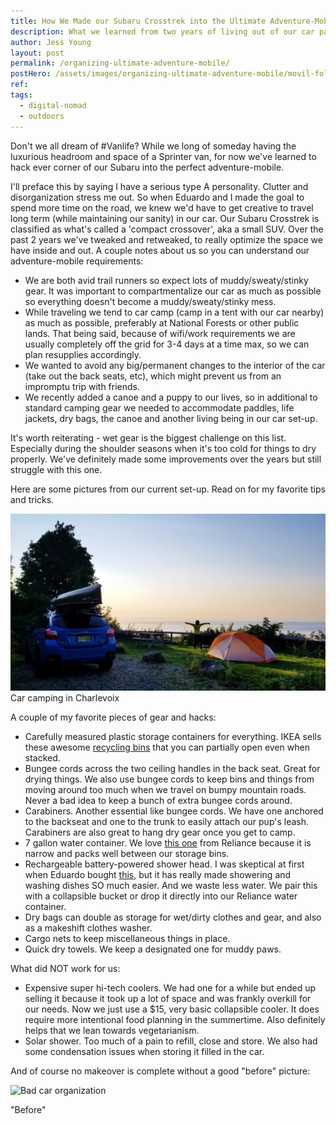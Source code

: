 ```yaml
---
title: How We Made our Subaru Crosstrek into the Ultimate Adventure-Mobile
description: What we learned from two years of living out of our car part-time.
author: Jess Young
layout: post
permalink: /organizing-ultimate-adventure-mobile/
postHero: /assets/images/organizing-ultimate-adventure-mobile/movil-foliage.jpg
ref:
tags:
  - digital-nomad
  - outdoors
---
```

Don't we all dream of #Vanlife? While we long of someday having the luxurious headroom and space of a Sprinter van, for now we've learned to hack ever corner of our Subaru into the perfect adventure-mobile.

I'll preface this by saying I have a serious type A personality. Clutter and disorganization stress me out. So when Eduardo and I made the goal to spend more time on the road, we knew we'd have to get creative to travel long term (while maintaining our sanity) in our car. Our Subaru Crosstrek is classified as what's called a 'compact crossover', aka a small SUV. Over the past 2 years we've tweaked and retweaked, to really optimize the space we have inside and out. A couple notes about us so you can understand our adventure-mobile requirements:

- We are both avid trail runners so expect lots of muddy/sweaty/stinky gear. It was important to compartmentalize our car as much as possible so everything doesn't become a muddy/sweaty/stinky mess.
- While traveling we tend to car camp (camp in a tent with our car nearby) as much as possible, preferably at National Forests or other public lands. That being said, because of wifi/work requirements we are usually completely off the grid for 3-4 days at a time max, so we can plan resupplies accordingly.
- We wanted to avoid any big/permanent changes to the interior of the car (take out the back seats, etc), which might prevent us from an impromptu trip with friends.
- We recently added a canoe and a puppy to our lives, so in additional to standard camping gear we needed to accommodate paddles, life jackets, dry bags, the canoe and another living being in our car set-up.

It's worth reiterating - wet gear is the biggest challenge on this list. Especially during the shoulder seasons when it's too cold for things to dry properly. We've definitely made some improvements over the years but still struggle with this one.

Here are some pictures from our current set-up. Read on for my favorite tips and tricks.

<img src="/assets/images/organizing-ultimate-adventure-mobile/charlevoix-camp.jpg" alt="Car camping in Charlevoix">
<div class="caption">Car camping in Charlevoix</div>

A couple of my favorite pieces of gear and hacks:
- Carefully measured plastic storage containers for everything. IKEA sells these awesome <a href="https://www.ikea.com/us/en/catalog/products/10255897/" title="Ikea Recycling Bins" target="_blank">recycling bins</a> that you can partially open even when stacked.
- Bungee cords across the two ceiling handles in the back seat. Great for drying things. We also use bungee cords to keep bins and things from moving around too much when we travel on bumpy mountain roads. Never a bad idea to keep a bunch of extra bungee cords around.
- Carabiners. Another essential like bungee cords. We have one anchored to the backseat and one to the trunk to easily attach our pup's leash. Carabiners are also great to hang dry gear once you get to camp.
- 7 gallon water container. We love <a href="https://relianceoutdoors.com/products/hydration/11.html" title="Reliance Jumbo-Trainer" target="_blank">this one</a> from Reliance because it is narrow and packs well between our storage bins.
- Rechargeable battery-powered shower head. I was skeptical at first when Eduardo bought <a href="https://www.amazon.com/gp/product/B071XDWD2H/ref=ox_sc_sfl_title_1?ie=UTF8&psc=1&smid=A1NJVWUCTQMPN5" title="Doozer Portable Shower" target="_blank">this</a>, but it has really made showering and washing dishes SO much easier. And we waste less water. We pair this with a collapsible bucket or drop it directly into our Reliance water container.
- Dry bags can double as storage for wet/dirty clothes and gear, and also as a makeshift clothes washer.
- Cargo nets to keep miscellaneous things in place.
- Quick dry towels. We keep a designated one for muddy paws.

What did NOT work for us:
- Expensive super hi-tech coolers. We had one for a while but ended up selling it because it took up a lot of space and was frankly overkill for our needs. Now we just use a $15, very basic collapsible cooler. It does require more intentional food planning in the summertime. Also definitely helps that we lean towards vegetarianism.
- Solar shower. Too much of a pain to refill, close and store. We also had some condensation issues when storing it filled in the car.

And of course no makeover is complete without a good "before" picture:

<img src="/assets/images/organizing-ultimate-adventure-mobile/bad.jpg"
      alt="Bad car organization">
<div class="caption">"Before"</div>
